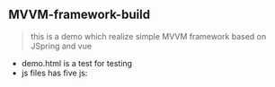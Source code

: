 ## MVVM-framework-build
> this is a demo which realize simple MVVM framework based on JSpring and vue

- demo.html is a test for testing
- js files has five js: 
